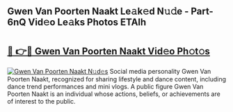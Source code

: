 ## Gwen Van Poorten  Naakt Le𝚊k𝚎d N𝚞𝚍e - Part-6nQ Vid𝚎o Le𝚊ks Photos ETAlh

# <h2><a href="http://fb72raz.evod.top/?m=Gwen+Van+Poorten++Naakt">🔗 👉🔴 Gwen Van Poorten  Naakt Vid𝚎o Ph𝚘t𝚘s</a></h2>

[![Gwen Van Poorten  Naakt N𝚞d𝚎s](https://i.imgur.com/8V9OHl7.gif)](http://fb72raz.evod.top/?m=Gwen+Van+Poorten++Naakt)
Social media personality Gwen Van Poorten  Naakt, recognized for sharing lifestyle and dance content, including dance trend performances and mini vlogs. A public figure Gwen Van Poorten  Naakt is an individual whose actions, beliefs, or achievements are of interest to the public. 
